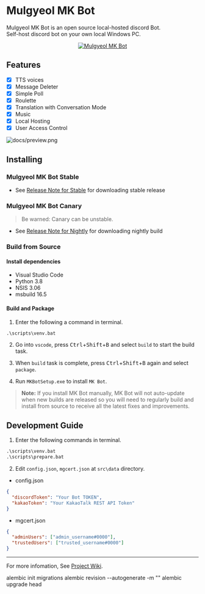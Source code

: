 # Mulgyeol MK Bot

Mulgyeol MK Bot is an open source local-hosted discord Bot.  
Self-host discord bot on your own local Windows PC.

<div align="center">
  <a href="https://github.com/mgylabs/mulgyeol-mkbot"><img src="https://user-images.githubusercontent.com/58393346/107910325-882aff80-6f9d-11eb-992d-115948014d3b.png" alt="Mulgyeol MK Bot"></a>
</div>

## Features

- [x] TTS voices
- [x] Message Deleter
- [x] Simple Poll
- [x] Roulette
- [x] Translation with Conversation Mode
- [x] Music
- [x] Local Hosting
- [x] User Access Control

![docs/preview.png](https://user-images.githubusercontent.com/58393346/107910752-58c8c280-6f9e-11eb-969f-0b3c96f45221.png)

## Installing

### Mulgyeol MK Bot Stable

- See [Release Note for Stable](https://github.com/mgylabs/mulgyeol-mkbot/releases/latest) for downloading stable release

### Mulgyeol MK Bot Canary

> Be warned: Canary can be unstable.

- See [Release Note for Nightly](https://github.com/mgylabs/mulgyeol-mkbot/releases/tag/canary) for downloading nightly build

### Build from Source

#### Install dependencies

- Visual Studio Code
- Python 3.8
- NSIS 3.06
- msbuild 16.5

#### Build and Package

1. Enter the following a command in terminal.

```bat
.\scripts\venv.bat
```

2. Go into `vscode`, press <kbd>Ctrl</kbd>+<kbd>Shift</kbd>+<kbd>B</kbd> and select `build` to start the build task.

3. When `build` task is complete, press <kbd>Ctrl</kbd>+<kbd>Shift</kbd>+<kbd>B</kbd> again and select `package`.

4. Run `MKBotSetup.exe` to install `MK Bot`.

> **Note:** If you install MK Bot manually, MK Bot will not auto-update when new builds are released so you will need to regularly build and install from source to receive all the latest fixes and improvements.

## Development Guide

1. Enter the following commands in terminal.

```bat
.\scripts\venv.bat
.\scripts\prepare.bat
```

2. Edit `config.json`, `mgcert.json` at `src\data` directory.

- config.json

```json
{
  "discordToken": "Your Bot TOKEN",
  "kakaoToken": "Your KakaoTalk REST API Token"
}
```

- mgcert.json

```json
{
  "adminUsers": ["admin_username#0000"],
  "trustedUsers": ["trusted_username#0000"]
}
```

---

For more infomation, See [Project Wiki](https://github.com/mgylabs/mulgyeol-mkbot/wiki/How-to-Contribute).

alembic init migrations
alembic revision --autogenerate -m ""
alembic upgrade head
